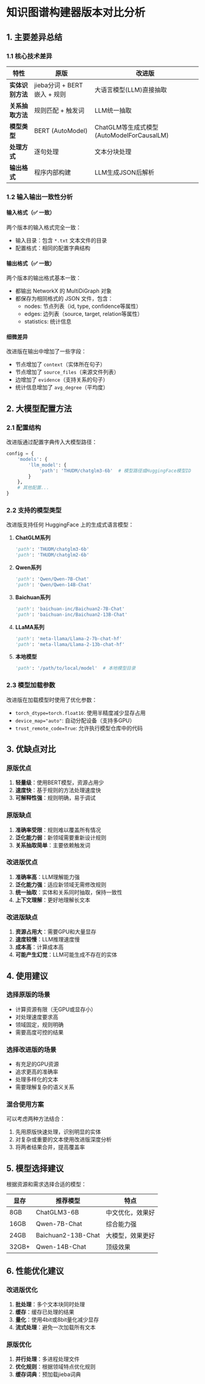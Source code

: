 # 知识图谱构建器版本对比分析

## 1. 主要差异总结

### 1.1 核心技术差异

| 特性 | 原版 | 改进版 |
|------|------|--------|
| **实体识别方法** | jieba分词 + BERT嵌入 + 规则 | 大语言模型(LLM)直接抽取 |
| **关系抽取方法** | 规则匹配 + 触发词 | LLM统一抽取 |
| **模型类型** | BERT (AutoModel) | ChatGLM等生成式模型 (AutoModelForCausalLM) |
| **处理方式** | 逐句处理 | 文本分块处理 |
| **输出格式** | 程序内部构建 | LLM生成JSON后解析 |

### 1.2 输入输出一致性分析

#### 输入格式（✅ 一致）
两个版本的输入格式完全一致：
- 输入目录：包含 `*.txt` 文本文件的目录
- 配置格式：相同的配置字典结构

#### 输出格式（✅ 一致）
两个版本的输出格式基本一致：
- 都输出 NetworkX 的 MultiDiGraph 对象
- 都保存为相同格式的 JSON 文件，包含：
  - nodes: 节点列表（id, type, confidence等属性）
  - edges: 边列表（source, target, relation等属性）
  - statistics: 统计信息

#### 细微差异
改进版在输出中增加了一些字段：
- 节点增加了 `context`（实体所在句子）
- 节点增加了 `source_files`（来源文件列表）
- 边增加了 `evidence`（支持关系的句子）
- 统计信息增加了 `avg_degree`（平均度）

## 2. 大模型配置方法

### 2.1 配置结构
改进版通过配置字典传入大模型路径：

```python
config = {
    'models': {
        'llm_model': {
            'path': 'THUDM/chatglm3-6b'  # 模型路径或HuggingFace模型ID
        }
    },
    # 其他配置...
}
```

### 2.2 支持的模型类型
改进版支持任何 HuggingFace 上的生成式语言模型：

1. **ChatGLM系列**
   ```python
   'path': 'THUDM/chatglm3-6b'
   'path': 'THUDM/chatglm2-6b'
   ```

2. **Qwen系列**
   ```python
   'path': 'Qwen/Qwen-7B-Chat'
   'path': 'Qwen/Qwen-14B-Chat'
   ```

3. **Baichuan系列**
   ```python
   'path': 'baichuan-inc/Baichuan2-7B-Chat'
   'path': 'baichuan-inc/Baichuan2-13B-Chat'
   ```

4. **LLaMA系列**
   ```python
   'path': 'meta-llama/Llama-2-7b-chat-hf'
   'path': 'meta-llama/Llama-2-13b-chat-hf'
   ```

5. **本地模型**
   ```python
   'path': '/path/to/local/model'  # 本地模型目录
   ```

### 2.3 模型加载参数
改进版在加载模型时使用了优化参数：
- `torch_dtype=torch.float16`: 使用半精度减少显存占用
- `device_map="auto"`: 自动分配设备（支持多GPU）
- `trust_remote_code=True`: 允许执行模型仓库中的代码

## 3. 优缺点对比

### 原版优点
1. **轻量级**：使用BERT模型，资源占用少
2. **速度快**：基于规则的方法处理速度快
3. **可解释性强**：规则明确，易于调试

### 原版缺点
1. **准确率受限**：规则难以覆盖所有情况
2. **泛化能力弱**：新领域需要重新设计规则
3. **关系抽取简单**：主要依赖触发词

### 改进版优点
1. **准确率高**：LLM理解能力强
2. **泛化能力强**：适应新领域无需修改规则
3. **统一抽取**：实体和关系同时抽取，保持一致性
4. **上下文理解**：更好地理解长文本

### 改进版缺点
1. **资源占用大**：需要GPU和大量显存
2. **速度较慢**：LLM推理速度慢
3. **成本高**：计算成本高
4. **可能产生幻觉**：LLM可能生成不存在的实体

## 4. 使用建议

### 选择原版的场景
- 计算资源有限（无GPU或显存小）
- 对处理速度要求高
- 领域固定，规则明确
- 需要高度可控的结果

### 选择改进版的场景
- 有充足的GPU资源
- 追求更高的准确率
- 处理多样化的文本
- 需要理解复杂的语义关系

### 混合使用方案
可以考虑两种方法结合：
1. 先用原版快速处理，识别明显的实体
2. 对复杂或重要的文本使用改进版深度分析
3. 将两者结果合并，提高覆盖率

## 5. 模型选择建议

根据资源和需求选择合适的模型：

| 显存 | 推荐模型 | 特点 |
|------|----------|------|
| 8GB | ChatGLM3-6B | 中文优化，效果好 |
| 16GB | Qwen-7B-Chat | 综合能力强 |
| 24GB | Baichuan2-13B-Chat | 大模型，效果更好 |
| 32GB+ | Qwen-14B-Chat | 顶级效果 |

## 6. 性能优化建议

### 改进版优化
1. **批处理**：多个文本块同时处理
2. **缓存**：缓存已处理的结果
3. **量化**：使用4bit或8bit量化减少显存
4. **流式处理**：避免一次加载所有文本

### 原版优化
1. **并行处理**：多进程处理文件
2. **优化规则**：根据领域特点优化规则
3. **缓存词典**：预加载jieba词典